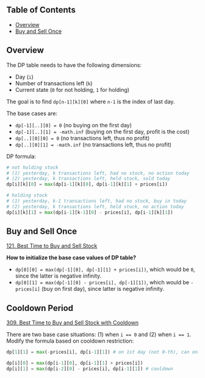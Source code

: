 

## Table of Contents
- [Overview](#overview)
- [Buy and Sell Once](#buy-and-sell-once)

## Overview

The DP table needs to have the following dimensions:
- Day (`i`)
- Number of transactions left (`k`)
- Current state (`0` for not holding, `1` for holding)

The goal is to find `dp[n-1][k][0]` where `n-1` is the index of last day.

The base cases are:
- `dp[-1][..][0] = 0` (no buying on the first day)
- `dp[-1][..][1] = -math.inf` (buying on the first day, profit is the cost)
- `dp[..][0][0] = 0` (no transactions left, thus no profit)
- `dp[..][0][1] = -math.inf` (no transactions left, thus no profit)

DP formula:
```python
# not holding stock
# (1) yesterday, k transactions left, had no stock, no action today
# (2) yesterday, k transactions left, held stock, sold today
dp[i][k][0] = max(dp[i-1][k][0], dp[i-1][k][1] + prices[i])

# holding stock
# (1) yesterday, k-1 transactions left, had no stock, buy in today
# (2) yesterday, k transactions left, held stock, no action today
dp[i][k][1] = max(dp[i-1][k-1][0] - prices[i], dp[i-1][k][1])
```

## Buy and Sell Once
[121. Best Time to Buy and Sell Stock ](https://leetcode.com/problems/best-time-to-buy-and-sell-stock/)

**How to initialize the base case values of DP table?**
- `dp[0][0] = max(dp[-1][0], dp[-1][1] + prices[i])`, which would be `0`, since the latter is negative infinity.
- `dp[0][1] = max(dp[-1][0] - prices[i], dp[-1][1])`, which would be `-prices[i]` (buy on first day), since latter is negative infinity.

## Cooldown Period
[309. Best Time to Buy and Sell Stock with Cooldown](https://leetcode.com/problems/best-time-to-buy-and-sell-stock-with-cooldown/description/)

There are two base case situations: (1) when `i == 0` and (2) when `i == 1`.
Modify the formula based on cooldown restriction:
```python
dp[1][1] = max(-prices[i], dp[i-1][1]) # on 1st day (not 0-th), can only buy for the first time due to cooldown

dp[i][0] = max(dp[i-1][0], dp[i-1][1] + prices[i])
dp[i][1] = max(dp[i-2][0] - prices[i], dp[i-1][1]) # cooldown
```



